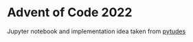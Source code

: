 # Advent of Code 2022

Jupyter notebook and implementation idea taken from [pytudes](https://github.com/norvig/pytudes)